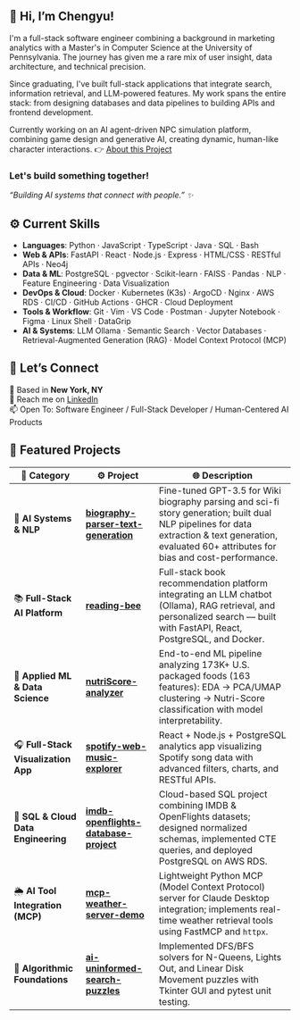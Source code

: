 <!-- version 4 -->
## 👋 Hi, I’m Chengyu!

I'm a full-stack software engineer combining a background in marketing 
analytics with a Master's in Computer Science at the University of Pennsylvania. The journey has given me a rare mix of user insight, data architecture, and technical precision.

Since graduating, I've built full-stack applications that integrate search, information retrieval, and LLM-powered features. My work spans the entire stack: from designing databases and data pipelines to building APIs and frontend development.

Currently working on an AI agent-driven NPC simulation platform, combining game design and generative AI, creating dynamic, human-like character interactions. 👉 [About this Project](caerulean.md)

### Let's build something together!

*“Building AI systems that connect with people.” ✨*  


## ⚙️ Current Skills

- **Languages**: Python · JavaScript · TypeScript · Java · SQL · Bash  
- **Web & APIs**: FastAPI · React · Node.js · Express · HTML/CSS · RESTful APIs · Neo4j  
- **Data & ML**: PostgreSQL · pgvector · Scikit-learn · FAISS · Pandas · NLP · Feature Engineering · Data Visualization  
- **DevOps & Cloud**: Docker · Kubernetes (K3s) · ArgoCD · Nginx · AWS RDS · CI/CD · GitHub Actions · GHCR · Cloud Deployment  
- **Tools & Workflow**: Git · Vim · VS Code · Postman · Jupyter Notebook · Figma · Linux Shell · DataGrip  
- **AI & Systems**: LLM Ollama · Semantic Search · Vector Databases · Retrieval-Augmented Generation (RAG) · Model Context Protocol (MCP)  


## 🌱 Let’s Connect
📍 Based in **New York, NY**  
💼 Reach me on [LinkedIn](https://www.linkedin.com/in/chengyu-li-bio/)  
📫 Open To: Software Engineer / Full-Stack Developer / Human-Centered AI Products  



## 🚀 Featured Projects

| 🧩 Category | ⚙️ Project | 🌐 Description |
|-------------|------------|----------------|
| 🧠 **AI Systems & NLP** | [**biography-parser-text-generation**](https://github.com/Chengyuli33/biography-parser-text-generation) | Fine-tuned GPT-3.5 for Wiki biography parsing and sci-fi story generation; built dual NLP pipelines for data extraction & text generation, evaluated 60+ attributes for bias and cost-performance. |
| 📚 **Full-Stack AI Platform** | [**reading-bee**](https://github.com/Chengyuli33/reading-bee) | Full-stack book recommendation platform integrating an LLM chatbot (Ollama), RAG retrieval, and personalized search — built with FastAPI, React, PostgreSQL, and Docker. |
| 🍔 **Applied ML & Data Science** | [**nutriScore-analyzer**](https://github.com/Chengyuli33/nutriScore-analyzer) | End-to-end ML pipeline analyzing 173K+ U.S. packaged foods (163 features): EDA → PCA/UMAP clustering → Nutri-Score classification with model interpretability. |
| 🎧 **Full-Stack Visualization App** | [**spotify-web-music-explorer**](https://github.com/Chengyuli33/spotify-web-music-explorer) | React + Node.js + PostgreSQL analytics app visualizing Spotify song data with advanced filters, charts, and RESTful APIs. |
| 🛫 **SQL & Cloud Data Engineering** | [**imdb-openflights-database-project**](https://github.com/Chengyuli33/imdb-openflights-database-project) | Cloud-based SQL project combining IMDB & OpenFlights datasets; designed normalized schemas, implemented CTE queries, and deployed PostgreSQL on AWS RDS. |
| 🌦️ **AI Tool Integration (MCP)** | [**mcp-weather-server-demo**](https://github.com/Chengyuli33/mcp-weather-server-demo) | Lightweight Python MCP (Model Context Protocol) server for Claude Desktop integration; implements real-time weather retrieval tools using FastMCP and `httpx`. |
| 🤖 **Algorithmic Foundations** | [**ai-uninformed-search-puzzles**](https://github.com/Chengyuli33/ai-uninformed-search-puzzles) | Implemented DFS/BFS solvers for N-Queens, Lights Out, and Linear Disk Movement puzzles with Tkinter GUI and pytest unit testing. |

